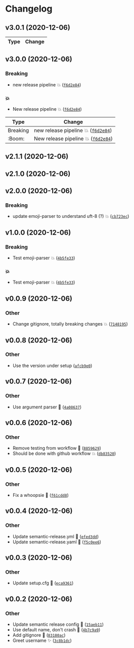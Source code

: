 # Changelog

<!--next-version-placeholder-->

## v3.0.1 (2020-12-06)


| Type | Change |
| --- | --- |

## v3.0.0 (2020-12-06)
### Breaking
* new release pipeline :boom:  ([`f6d2e84`](https://github.com/jkuball/SemanticReleaseTest/commit/f6d2e8424ca4ca8f94d2cbcd27c979325129413b))

### :boom:
* New release pipeline :boom:  ([`f6d2e84`](https://github.com/jkuball/SemanticReleaseTest/commit/f6d2e8424ca4ca8f94d2cbcd27c979325129413b))

| Type | Change |
| --- | --- |
| Breaking | new release pipeline :boom:  ([`f6d2e84`](https://github.com/jkuball/SemanticReleaseTest/commit/f6d2e8424ca4ca8f94d2cbcd27c979325129413b)) |
| :Boom: | New release pipeline :boom:  ([`f6d2e84`](https://github.com/jkuball/SemanticReleaseTest/commit/f6d2e8424ca4ca8f94d2cbcd27c979325129413b)) |

## v2.1.1 (2020-12-06)


## v2.1.0 (2020-12-06)


## v2.0.0 (2020-12-06)
### Breaking
* update emoji-parser to understand uft-8 (?) 💥  ([`cb723ec`](https://github.com/jkuball/SemanticReleaseTest/commit/cb723ec5dd4ddf6b3a546d6d22e895942f86626a))

## v1.0.0 (2020-12-06)
### Breaking
* Test emoji-parser :boom:  ([`4b5fe33`](https://github.com/jkuball/SemanticReleaseTest/commit/4b5fe33887969a86b691b93c2005259c3e7011a8))

### :boom:
* Test emoji-parser :boom:  ([`4b5fe33`](https://github.com/jkuball/SemanticReleaseTest/commit/4b5fe33887969a86b691b93c2005259c3e7011a8))

## v0.0.9 (2020-12-06)
### Other
* Change gitignore, totally breaking changes 💥  ([`7148195`](https://github.com/jkuball/SemanticReleaseTest/commit/7148195502a9a2fc2999b10ab96c585dd365e6a7))

## v0.0.8 (2020-12-06)
### Other
* Use the version under setup  ([`afcb9e0`](https://github.com/jkuball/SemanticReleaseTest/commit/afcb9e0e7e048aae938528531b7c273697832984))

## v0.0.7 (2020-12-06)
### Other
* Use argument parser 🎨  ([`4a08637`](https://github.com/jkuball/SemanticReleaseTest/commit/4a086376ddaed50e717240fbd95e3c4c1035ddad))

## v0.0.6 (2020-12-06)
### Other
* Remove testing from workflow 🐛  ([`8859629`](https://github.com/jkuball/SemanticReleaseTest/commit/885962999f7e8956dc3d50985ce3f56d4f783232))
* Should be done with github workflow 💥  ([`db83520`](https://github.com/jkuball/SemanticReleaseTest/commit/db83520eaef77d4c499479d1588f89d3598d3caf))

## v0.0.5 (2020-12-06)
### Other
* Fix a whoopsie 🐛  ([`f61cdd8`](https://github.com/jkuball/SemanticReleaseTest/commit/f61cdd88471e6e3658c76afad9fec8419ed4b6f8))

## v0.0.4 (2020-12-06)
### Other
* Update semantic-release.yml 🔧  ([`efed3dd`](https://github.com/jkuball/SemanticReleaseTest/commit/efed3ddf0ff376b2fe410eb25f4efc04983487e1))
* Update semantic-release.yaml 🔧  ([`f5c0ee6`](https://github.com/jkuball/SemanticReleaseTest/commit/f5c0ee698765617e0c33ff10ecd3ccd2af7ac0dd))

## v0.0.3 (2020-12-06)
### Other
* Update setup.cfg 🔧  ([`eca9361`](https://github.com/jkuball/SemanticReleaseTest/commit/eca9361b2834c149b74294123a30b41a83d77912))

## v0.0.2 (2020-12-06)
### Other
* Update semantic release config 🔧  ([`15aeb11`](https://github.com/jkuball/SemanticReleaseTest/commit/15aeb11d19f65aa34bc90b6433a422597085a845))
* Use default name, don't crash 🐛  ([`4b7c9a9`](https://github.com/jkuball/SemanticReleaseTest/commit/4b7c9a95516b2cc6629511a63c9cd87bc3151b6e))
* Add gitignore 🔧  ([`83180ac`](https://github.com/jkuball/SemanticReleaseTest/commit/83180ac331869aa702754a5cabbc90bf16ddf57b))
* Greet username ✨  ([`3c8b1dc`](https://github.com/jkuball/SemanticReleaseTest/commit/3c8b1dc84889b04ae16670bece72854c33d0de63))

